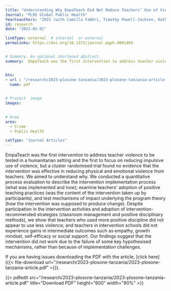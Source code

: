 ```yaml
---
title: "Understanding Why EmpaTeach Did Not Reduce Teachers’ Use of Violence in Nyarugusu Refugee Camp: A Quantitative Process Evaluation of a School-Based Violence Prevention Intervention"
Journal: "PLOS Global Public Health"
YearCoauthors: "2023 (with Camilla Fabbri, Timothy Powell-Jackson, Katherine Rodrigues, Alexandra De Filippo, Michael Kaemingk, Baptiste Leurent, Elizabeth Shayo, Vivien Barongo, Karen M. Devries)"
id: research
date: "2023-01-01"

linkType: external  # internal  or external
permalinks: https://doi.org/10.1371/journal.pgph.0001404


# Summary. An optional shortened abstract.
summary:  EmpaTeach was the first intervention to address teacher violence to be tested in a humanitarian setting and the first to focus on reducing impulsive use of violence, but a cluster randomised trial found no evidence that the intervention was effective in reducing physical and emotional violence from teachers. We aimed to understand why. We conducted a quantitative process evaluation to describe the intervention implementation process (what was implemented and how); examine teachers’ adoption of positive teaching practices (was the content of the intervention taken up by participants), and test mechanisms of impact underlying the program theory (how the intervention was supposed to produce change). Despite participation in the intervention activities and adoption of intervention-recommended strategies (classroom management and positive disciplinary methods), we show that teachers who used more positive discipline did not appear to use less violence; and teachers in intervention schools did not experience gains in intermediate outcomes such as empathy, growth mindset, self-efficacy or social support. Our findings suggest that the intervention did not work due to the failure of some key hypothesised mechanisms, rather than because of implementation challenges.


btn:
- url : "/research/2023-plosone-tanzania/2023-plosone-tanzania-article.pdf" 
  name: pdf

  
# Project  image 
images:

  
# Area
area: 
  - Crime
  - Public Health

catType: "Journal Articles"
---
```

EmpaTeach was the first intervention to address teacher violence to be tested in a humanitarian setting and the first to focus on reducing impulsive use of violence, but a cluster randomised trial found no evidence that the intervention was effective in reducing physical and emotional violence from teachers. We aimed to understand why. We conducted a quantitative process evaluation to describe the intervention implementation process (what was implemented and how); examine teachers’ adoption of positive teaching practices (was the content of the intervention taken up by participants), and test mechanisms of impact underlying the program theory (how the intervention was supposed to produce change). Despite participation in the intervention activities and adoption of intervention-recommended strategies (classroom management and positive disciplinary methods), we show that teachers who used more positive discipline did not appear to use less violence; and teachers in intervention schools did not experience gains in intermediate outcomes such as empathy, growth mindset, self-efficacy or social support. Our findings suggest that the intervention did not work due to the failure of some key hypothesised mechanisms, rather than because of implementation challenges.



If you are having issues downloading the PDF with the article, [click here]({{< file-download url="/research/2023-plosone-tanzania/2023-plosone-tanzania-article.pdf" >}}).

{{< pdfedit src="/research/2023-plosone-tanzania/2023-plosone-tanzania-article.pdf" title="Download PDF" height="600" width="90%" >}}




